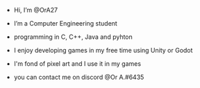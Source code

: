 - Hi, I’m @OrA27
- I’m a Computer Engineering student
- programming in C, C++, Java and pyhton


- I enjoy developing games in my free time using Unity or Godot
- I'm fond of pixel art and I use it in my games
- you can contact me on discord @Or A.#6435
